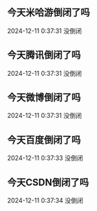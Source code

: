 ## 今天米哈游倒闭了吗

2024-12-11 0:37:31 没倒闭

## 今天腾讯倒闭了吗

2024-12-11 0:37:31 没倒闭

## 今天微博倒闭了吗

2024-12-11 0:37:31 没倒闭

## 今天百度倒闭了吗

2024-12-11 0:37:33 没倒闭

## 今天CSDN倒闭了吗

2024-12-11 0:37:34 没倒闭


